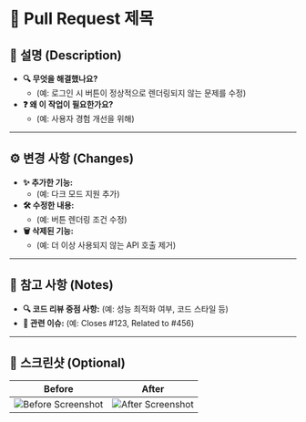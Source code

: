 # **📌 Pull Request 제목**
<!-- 간결하고 명확하게 작성 (예: Fix: 로그인 페이지 UI 버그 수정) -->

## **📝 설명 (Description)**

<!-- PR의 목적과 변경 사항을 간략히 설명합니다. -->

- **🔍 무엇을 해결했나요?**
  - (예: 로그인 시 버튼이 정상적으로 렌더링되지 않는 문제를 수정)
- **❓ 왜 이 작업이 필요한가요?**
  - (예: 사용자 경험 개선을 위해)

---
## **⚙️ 변경 사항 (Changes)**

<!-- 코드 변경 내용을 나열하거나 주요 변경점을 요약합니다. -->

- **✨ 추가한 기능:**
  - (예: 다크 모드 지원 추가)
- **🛠️ 수정한 내용:**
  - (예: 버튼 렌더링 조건 수정)
- **🗑️ 삭제된 기능:**
  - (예: 더 이상 사용되지 않는 API 호출 제거)

---
## **📎 참고 사항 (Notes)**

<!-- 리뷰어나 팀원에게 추가로 전달할 내용을 적습니다. -->

- **🔍 코드 리뷰 중점 사항:** (예: 성능 최적화 여부, 코드 스타일 등)
- **📂 관련 이슈:** (예: Closes #123, Related to #456)

---

## **📸 스크린샷 (Optional)**

<!-- UI 변경 사항이 있을 경우 스크린샷을 추가합니다. -->

| Before                    | After                    |
| ------------------------- | ------------------------ |
| ![Before Screenshot](url) | ![After Screenshot](url) |
